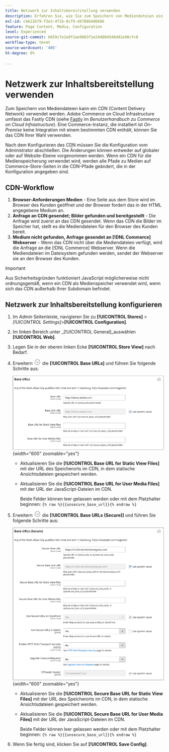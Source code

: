```yaml
---
title: Netzwerk zur Inhaltsbereitstellung verwenden
description: Erfahren Sie, wie Sie zum Speichern von Mediendateien ein Content Delivery Network (CDN) verwenden.
exl-id: cb612b79-f3e3-4f1b-8cf9-d47886486686
feature: Page Content, Media, Configuration
level: Experienced
source-git-commit: b659c7e1e8f2ae9883f1e24d8045d6dd1e90cfc0
workflow-type: tm+mt
source-wordcount: '405'
ht-degree: 0%

---
```


# Netzwerk zur Inhaltsbereitstellung verwenden

Zum Speichern von Mediendateien kann ein CDN (Content Delivery Network) verwendet werden. Adobe Commerce on Cloud Infrastructure umfasst das Fastly CDN (siehe [Fastly](https://experienceleague.adobe.com/docs/commerce-cloud-service/user-guide/cdn/fastly.html) im _Benutzerhandbuch zu Commerce on Cloud Infrastructure_). Eine Commerce-Instanz, die installiert ist _On-Premise_ keine Integration mit einem bestimmten CDN enthält, können Sie das CDN Ihrer Wahl verwenden.

Nach dem Konfigurieren des CDN müssen Sie die Konfiguration vom Administrator abschließen. Die Änderungen können entweder auf globaler oder auf Website-Ebene vorgenommen werden. Wenn ein CDN für die Medienspeicherung verwendet wird, werden alle Pfade zu Medien auf Commerce-Store-Seiten in die CDN-Pfade geändert, die in der Konfiguration angegeben sind.

## CDN-Workflow

1. **Browser-Anforderungen Medien** - Eine Seite aus dem Store wird im Browser des Kunden geöffnet und der Browser fordert das in der HTML angegebene Medium an.
1. **Anfrage an CDN gesendet; Bilder gefunden und bereitgestellt** - Die Anfrage wird zuerst an das CDN gesendet. Wenn das CDN die Bilder im Speicher hat, stellt es die Mediendateien für den Browser des Kunden bereit.
1. **Medium nicht gefunden, Anfrage gesendet an [!DNL Commerce] Webserver** - Wenn das CDN nicht über die Mediendateien verfügt, wird die Anfrage an die [!DNL Commerce] Webserver. Wenn die Mediendateien im Dateisystem gefunden werden, sendet der Webserver sie an den Browser des Kunden.

>[!IMPORTANT]
>
>Aus Sicherheitsgründen funktioniert JavaScript möglicherweise nicht ordnungsgemäß, wenn ein CDN als Medienspeicher verwendet wird, wenn sich das CDN außerhalb Ihrer Subdomain befindet.

## Netzwerk zur Inhaltsbereitstellung konfigurieren

1. Im _Admin_ Seitenleiste, navigieren Sie zu **[!UICONTROL Stores]** > _[!UICONTROL Settings]_>**[!UICONTROL Configuration]**.

1. Im linken Bereich unter _[!UICONTROL General]_auswählen **[!UICONTROL Web]**.

1. Legen Sie in der oberen linken Ecke **[!UICONTROL Store View]** nach Bedarf.

1. Erweitern ![Erweiterungsauswahl](../assets/icon-display-expand.png) die **[!UICONTROL Base URLs]** und führen Sie folgende Schritte aus:

   ![Allgemeine Konfiguration - Web-Basis-URLs](./assets/web-base-urls.png){width="600" zoomable="yes"}

   - Aktualisieren Sie die **[!UICONTROL Base URL for Static View Files]** mit der URL des Speicherorts im CDN, in dem statische Ansichtsdateien gespeichert werden.

   - Aktualisieren Sie die **[!UICONTROL Base URL for User Media Files]** mit der URL der JavaScript-Dateien im CDN.

     Beide Felder können leer gelassen werden oder mit dem Platzhalter beginnen: `{% raw %}{{unsecure_base_url}}{% endraw %}`

1. Erweitern ![Erweiterungsauswahl](../assets/icon-display-expand.png) die **[!UICONTROL Base URLs (Secure)]** und führen Sie folgende Schritte aus:

   ![Allgemeine Konfiguration - Web-Basis-URLs (sicher)](./assets/web-base-urls-secure.png){width="600" zoomable="yes"}

   - Aktualisieren Sie die **[!UICONTROL Secure Base URL for Static View Files]** mit der URL des Speicherorts im CDN, in dem statische Ansichtsdateien gespeichert werden.

   - Aktualisieren Sie die **[!UICONTROL Secure Base URL for User Media Files]** mit der URL der JavaScript-Dateien im CDN.

     Beide Felder können leer gelassen werden oder mit dem Platzhalter beginnen: `{% raw %}{{unsecure_base_url}}{% endraw %}`

1. Wenn Sie fertig sind, klicken Sie auf **[!UICONTROL Save Config]**.
